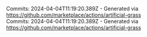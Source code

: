 Commits: 2024-04-04T11:19:20.389Z - Generated via https://github.com/marketplace/actions/artificial-grass
<br>
Commits: 2024-04-04T11:19:20.389Z - Generated via https://github.com/marketplace/actions/artificial-grass
<br>
